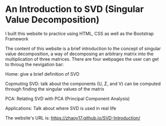 # An Introduction to SVD (Singular Value Decomposition)

I built this website to practice using HTML, CSS as well as the Bootstrap Framework

The content of this website is a brief introduction to the concept of singular value decomposition, a way of decomposing an arbitrary matrix into the multiplication of three matrices. There are four webpages the user can get to throug the nevigation bar:

Home: give a brief definition of SVD

Copmuting SVD: talk about the components (U, $\Sigma$, and V) can be computed through finding the singular values of the matrix

PCA: Relating SVD with PCA (Principal Component Analysis)

Applications: Talk about where SVD is used in real life

The website's URL is: https://zhaoy17.github.io/SVD-Introduction/
